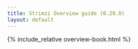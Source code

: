 ```yaml
---
title: Strimzi Overview guide (0.29.0)
layout: default
---
```


{% include_relative overview-book.html %}
